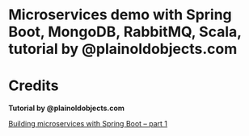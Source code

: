 # Microservices demo with Spring Boot, MongoDB, RabbitMQ, Scala, tutorial by @plainoldobjects.com

# Credits

**Tutorial by @plainoldobjects.com**

[Building microservices with Spring Boot – part 1](http://plainoldobjects.com/2014/04/01/building-microservices-with-spring-boot-part1/)
